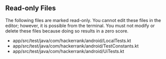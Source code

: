 ## Read-only Files
The following files are marked read-only. You cannot edit these files
in the editor; however, it is possible from the terminal. You must not
modify or delete these files because doing so results in a zero score.

* app/src/test/java/com/hackerrank/android/LocalTests.kt
* app/src/test/java/com/hackerrank/android/TestConstants.kt
* app/src/test/java/com/hackerrank/android/UiTests.kt